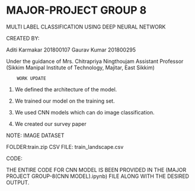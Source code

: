 # MAJOR-PROJECT GROUP 8

MULTI LABEL CLASSIFICATION USING DEEP NEURAL NETWORK

CREATED BY:

Aditi Karmakar		201800107
Gaurav Kumar		201800295

Under the guidance of 
Mrs. Chitrapriya Ningthoujam
Assistant Professor
(Sikkim Manipal Institute of Technology, Majitar, East Sikkim)

        WORK UPDATE
1) We defined the architecture of the model.

2) We trained our model on the training set.

3) We used CNN models which can do image classification.

4) We created our survey paper


NOTE:
IMAGE DATASET

FOLDER:train.zip
CSV FILE: train_landscape.csv

CODE:

THE ENTIRE CODE FOR CNN MODEL IS BEEN PROVIDED IN THE (MAJOR PROJECT GROUP-8(CNN MODEL).ipynb) FILE ALONG WITH THE DESIRED OUTPUT.

